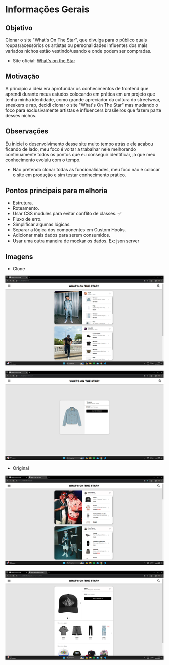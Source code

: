 # Informações Gerais

## Objetivo

Clonar o site "What's On The Star", que divulga para o público quais roupas/acessórios os artistas ou personalidades influentes dos mais variados nichos estão vestindo/usando e onde podem ser compradas.

- Site oficial: [What's on the Star](https://whatsonthestar.com/)

## Motivação

A princípio a ideia era aprofundar os conhecimentos de frontend que aprendi durante meus estudos colocando em prática em um projeto que tenha minha identidade, como grande apreciador da cultura do streetwear, sneakers e rap, decidi clonar o site "What's On The Star" mas mudando o foco para exclusivamente artistas e influencers brasileiros que fazem parte desses nichos.

## Observações

Eu iniciei o desenvolvimento desse site muito tempo atrás e ele acabou ficando de lado, meu foco é voltar a trabalhar nele melhorando continuamente todos os pontos que eu conseguir identificar, já que meu conhecimento evoluiu com o tempo.

- Não pretendo clonar todas as funcionalidades, meu foco não é colocar o site em produção e sim testar conhecimento prático.

## Pontos principais para melhoria

- Estrutura.
- Roteamento.
- Usar CSS modules para evitar conflito de classes. ✅
- Fluxo de erro.
- Simplificar algumas lógicas.
- Separar a lógica dos componentes em Custom Hooks.
- Adicionar mais dados para serem consumidos.
- Usar uma outra maneira de mockar os dados. Ex: json server

## Imagens

- Clone

![clone-artists](./screenshots/clone.png)

![clone-clothe](./screenshots/clone2.png)

- Original

![original-artists](./screenshots/original.png)

![original-clothe](./screenshots/original2.png)
